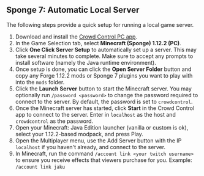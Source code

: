 ## Sponge 7: Automatic Local Server

The following steps provide a quick setup for running a local game server.

1. Download and install the [Crowd Control PC app](https://crowdcontrol.live/setup).
2. In the Game Selection tab, select **Minecraft (Sponge) 1.12.2 (PC)**.
3. Click **One Click Server Setup** to automatically set up a server. This may take several minutes
   to complete. Make sure to accept any prompts to install software (namely the Java runtime
   environment).
4. Once setup is done, you can click the **Open Server Folder** button and copy any
   Forge 1.12.2 mods or Sponge 7 plugins you want to play with into the `mods` folder.
5. Click the **Launch Server** button to start the Minecraft server. You may optionally run
   `/password <password>` to change the password required to connect to the server. By default, the
   password is set to `crowdcontrol`.
6. Once the Minecraft server has started, click **Start** in the Crowd Control app to connect to the
   server. Enter in `localhost` as the host and `crowdcontrol` as the password.
7. Open your Minecraft: Java Edition launcher (vanilla or custom is ok), select your 1.12.2-based
   modpack, and press Play.
8. Open the Multiplayer menu, use the Add Server button with the IP `localhost` if you haven't
   already, and connect to the server.
9. In Minecraft, run the command `/account link <your twitch username>` to ensure you receive
   effects that viewers purchase for you. Example: `/account link jaku`

